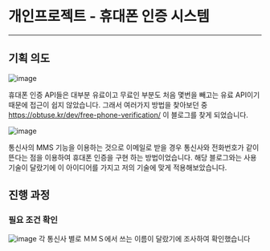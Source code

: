# 개인프로젝트 - 휴대폰 인증 시스템
___
## 기획 의도
![image](https://github.com/user-attachments/assets/b62c73a6-616e-4208-a36f-e5a5233260c8)

 휴대폰 인증 API들은 대부분 유료이고 무료인 부분도 처음 몇번을 빼고는 유료 API이기 때문에 접근이 쉽지 않았습니다.
그래서 여러가지 방법을 찾아보던 중 https://obtuse.kr/dev/free-phone-verification/ 이 블로그를 찾게 되었습니다.

![image](https://github.com/user-attachments/assets/fc042499-9deb-4d25-b57b-afa5bc73fe82)

 통신사의 MMS 기능을 이용하는 것으로 이메일로 받을 경우 통신사와 전화번호가 같이 뜬다는 점을 이용하여 휴대폰 인증을 구현 하는 방법이었습니다.
해당 블로그와는 사용 기술이 달랐기에 이 아이디어를 가지고 저의 기술에 맞게 적용해보았습니다.

## 진행 과정
### 필요 조건 확인
![image](https://github.com/user-attachments/assets/e3400931-ad8e-4f84-ad65-b535b45126bd)
 각 통신사 별로 ＭＭＳ에서 쓰는 이름이 달랐기에 조사하여 확인했습니다




